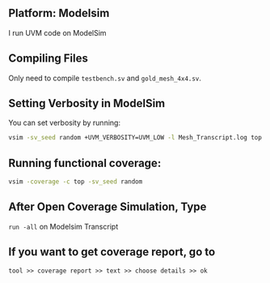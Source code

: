 ## Platform: Modelsim
I run UVM code on ModelSim

## Compiling Files
Only need to compile `testbench.sv` and `gold_mesh_4x4.sv`.

## Setting Verbosity in ModelSim
You can set verbosity by running: 
 
```sh
vsim -sv_seed random +UVM_VERBOSITY=UVM_LOW -l Mesh_Transcript.log top
```
## Running functional coverage:
```sh
vsim -coverage -c top -sv_seed random
```
## After Open Coverage Simulation, Type 
`run -all` on Modelsim Transcript
## If you want to get coverage report, go to 
`tool >> coverage report >> text >> choose details >> ok`
